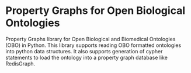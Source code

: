 # Property Graphs for Open Biological Ontologies
Property Graphs library for Open Biological and Biomedical Ontologies (OBO) in
Python. This library supports reading OBO formatted ontologies into python
data structures. It also supports generation of cypher statements to load
the ontology into a property graph database like RedisGraph.
